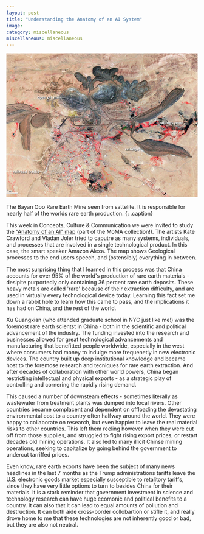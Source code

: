 ```yaml
---
layout: post
title: "Understanding the Anatomy of an AI System"
image: 
category: miscellaneous
miscellaneous: miscellaneous
---
```



![Bayan Obo Rare Earth Mine, Inner Mongolia, China](/assets/img/2025-07-29-understanding-the-anatomy-of-an-ai-system/Image-1-Bayan-Obo-rare-earth-mine.jpg)

The Bayan Obo Rare Earth Mine seen from sattelite. It is responsible for nearly half of the worlds rare earth production.
{: .caption}

This week in Concepts, Culture & Communication we were invited to study the  [“Anatomy of an AI” map](http://www.anatomyof.ai/img/ai-anatomy-map.pdf) (part of the MoMA collection!). The artists Kate Crawford and Vladan Joler tried to caputre as many systems, individuals, and processes that are involved in a single technological product. In this case, the smart speaker Amazon Alexa. The map shows Geological processes to the end users speech, and (ostensibly) everything in between.

The most surprising thing that I learned in this process was that China accounts for over 95% of the world's production of rare earth materials - desipite purportedly only containing 36 percent rare earth deposits. These heavy metals are called 'rare' because of their extraction difficulty, and are used in virtually every technological device today. Learning this fact set me down a rabbit hole to learn how this came to pass, and the implications it has had on China, and the rest of the world.

Xu Guangxian (who attended graduate school in NYC just like me!) was the foremost rare earth scientst in China - both in the scientific and political advancement of the industry. The funding invested into the research and businesses allowed for great technological advancements and manufacturing that benefitted people worldwide, especially in the west where consumers had money to indulge more frequenetly in new electronic devices. The country built up deep institutional knowledge and became host to the foremose research and tecniques for rare earth extraction. And after decades of collaboration with other world powers, China began restricting intellectual and physical exports - as a strategic play of controlling and cornering the rapidly rising demand.

This caused a number of downsteam effects - sometimes literally as wastewater from treatment plants was dumped into local rivers. Other countries became complacent and dependent on offloading the devastating environmental cost to a country often halfway around the world. They were happy to collaborate on research, but even happier to leave the real material risks to other countries. This left them reeling however when they were cut off from those supplies, and struggled to fight rising export prices, or restart decades old mining operations. It also led to many illicit Chinse mining operations, seeking to capitalize by going behind the government to undercut tarriffed prices.

Even know, rare earth exports have been the subject of many news headlines in the last 7 months as the Trump administrations tariffs leave the U.S. electronic goods market especially susceptible to retalitory tariffs, since they have very little options to turn to besides China for their materials. It is a stark reminder that government investment in science and technology research can have huge ecomonic and political benefits to a country. It can also that it can lead to equal amounts of pollution and destruction. It can both aide cross-border collobartion or stifle it, and really drove home to me that these technologies are not inherently good or bad, but they are also not neutral.